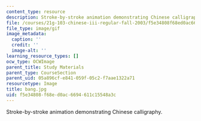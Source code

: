 ```yaml
---
content_type: resource
description: Stroke-by-stroke animation demonstrating Chinese calligraphy.
file: /courses/21g-103-chinese-iii-regular-fall-2003/f5e34808f68ed0ac6694611c15548a3c_bang.jpg
file_type: image/gif
image_metadata:
  caption: ''
  credit: ''
  image-alt: ''
learning_resource_types: []
ocw_type: OCWImage
parent_title: Study Materials
parent_type: CourseSection
parent_uid: 05a896cf-e841-059f-05c2-f7aae1322a71
resourcetype: Image
title: bang.jpg
uid: f5e34808-f68e-d0ac-6694-611c15548a3c
---
```

Stroke-by-stroke animation demonstrating Chinese calligraphy.

